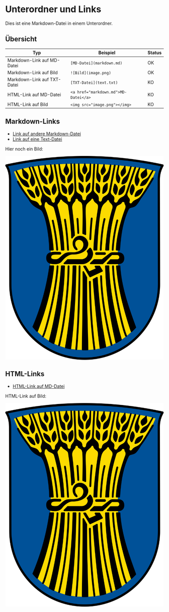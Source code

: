 Unterordner und Links
=====================

Dies ist eine Markdown-Datei in einem Unterordner.

Übersicht
---------

Typ | Beispiel | Status
----|---|---
Markdown-Link auf MD-Datei  | `[MD-Datei](markdown.md)` | OK
Markdown-Link auf Bild      | `![Bild](image.png)`      | OK
Markdown-Link auf TXT-Datei | `[TXT-Datei](text.txt)`   | KO
HTML-Link auf MD-Datei      | `<a href="markdown.md">MD-Datei</a>` | KO
HTML-Link auf Bild          | `<img src="image.png"></img>` | KO

Markdown-Links
--------------

- [Link auf andere Markdown-Datei](markdown.md)
- [Link auf eine Text-Datei](lies-mich.txt)

Hier noch ein Bild:

![Bild](kornwestheim.svg)

HTML-Links
----------

- <a href="markdown.md">HTML-Link auf MD-Datei</a>

HTML-Link auf Bild:

<img src="kornwestheim.svg"></img>
